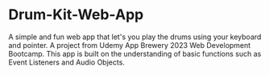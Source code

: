 # Drum-Kit-Web-App
A simple and fun web app that let's you play the drums using your keyboard and pointer.
A project from Udemy App Brewery 2023 Web Development Bootcamp. This app is built on the understanding of basic functions such as Event Listeners and Audio Objects.

